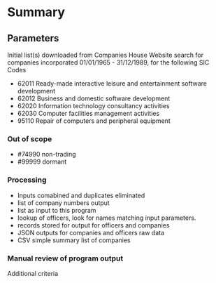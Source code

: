 # Summary

## Parameters

Initial list(s) downloaded from Companies House Website search for companies incorporated 01/01/1965 - 31/12/1989, for the following SIC Codes

* 62011 Ready-made interactive leisure and entertainment software development
* 62012 Business and domestic software development
* 62020 Information technology consultancy activities
* 62030 Computer facilities management activities
* 95110 Repair of computers and peripheral equipment

### Out of scope

* #74990 non-trading
* #99999 dormant

### Processing

* Inputs comabined and duplicates eliminated
* list of company numbers output
* list as input to this program
* lookup of officers, look for names matching input parameters.
* records stored for output for officers and companies
* JSON outputs for companies and officers raw data
* CSV simple summary list of companies

### Manual review of program output

Additional criteria
